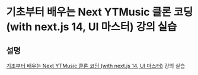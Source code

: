 # 기초부터 배우는 Next YTMusic 클론 코딩 (with next.js 14, UI 마스터) 강의 실습

## 설명

[기초부터 배우는 Next YTMusic 클론 코딩 (with next.js 14, UI 마스터)](https://www.inflearn.com/course/%EA%B8%B0%EC%B4%88-next-ytmusic-%ED%81%B4%EB%A1%A0%EC%BD%94%EB%94%A9) 강의 실습
